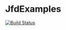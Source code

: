 # JfdExamples

[![Build Status](https://github.com/doswellf/JfdExamples.jl/actions/workflows/CI.yml/badge.svg?branch=main)](https://github.com/doswellf/JfdExamples.jl/actions/workflows/CI.yml?query=branch%3Amain)
